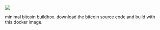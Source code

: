 [![](https://images.microbadger.com/badges/image/dbwest/bitcoin-buildbox.svg)](https://microbadger.com/images/dbwest/bitcoin-buildbox "Get your own image badge on microbadger.com")

minimal bitcoin buildbox. download the bitcoin source code and build with this docker image.
